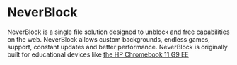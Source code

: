 # NeverBlock
NeverBlock is a single file solution designed to unblock and free capabilities on the web. NeverBlock allows custom backgrounds, endless games, support, constant updates and better performance. NeverBlock is originally built for educational devices like [the HP Chromebook 11 G9 EE](https://a.co/d/966BRGH)
